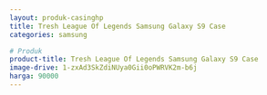 ```yaml
---
layout: produk-casinghp
title: Tresh League Of Legends Samsung Galaxy S9 Case
categories: samsung

# Produk
product-title: Tresh League Of Legends Samsung Galaxy S9 Case
image-drive: 1-zxAd3SkZdiNUya0Gii0oPWRVK2m-b6j
harga: 90000
---
```

